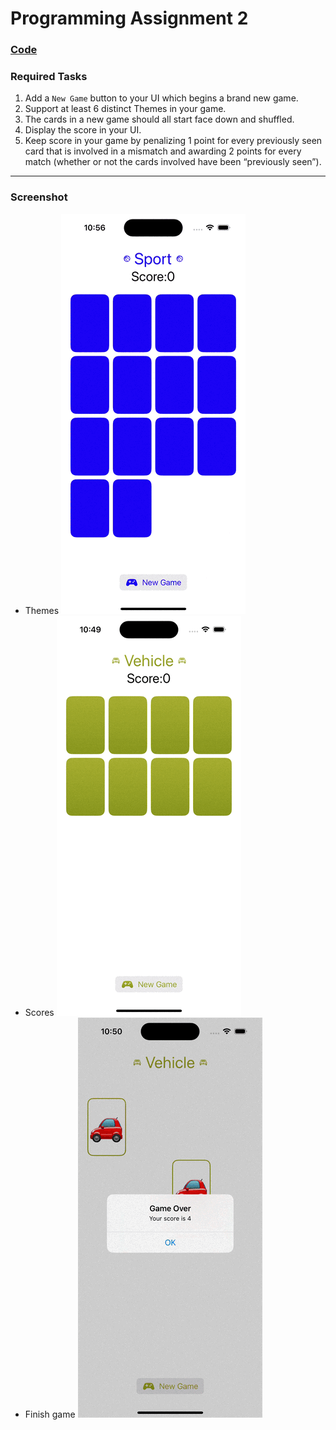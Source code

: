 # Programming Assignment 2

### [Code](../../Memorize/Memorize/Programming%20Assignment%202)

### Required Tasks
1. Add a `New Game` button to your UI which begins a
brand new game.
2. Support at least 6 distinct Themes in your game.
3. The cards in a new game should all start face down and shuffled.
4. Display the score in your UI.
5. Keep score in your game by penalizing 1 point for every previously seen card that is
involved in a mismatch and awarding 2 points for every match (whether or not the cards
involved have been “previously seen”).
---
### Screenshot
- Themes
![start new game](pa2_start_new_game.gif)
- Scores
![playing game](pa2_playing_game.gif)
- Finish game
![replay game](pa2_replay_game.gif)
